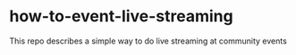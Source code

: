 # how-to-event-live-streaming
This repo describes a simple way to do live streaming at community events
